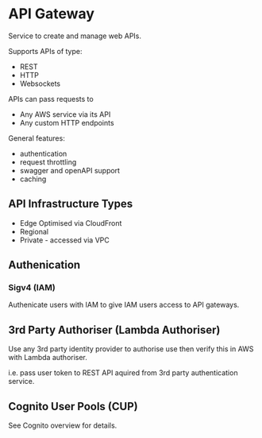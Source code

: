 # API Gateway

Service to create and manage web APIs.

Supports APIs of type:
- REST
- HTTP
- Websockets

APIs can pass requests to 
- Any AWS service via its API
- Any custom HTTP endpoints

General features:
- authentication
- request throttling
- swagger and openAPI support
- caching

## API Infrastructure Types

- Edge Optimised via CloudFront
- Regional
- Private - accessed via VPC

## Authenication

### Sigv4 (IAM)

Authenicate users with IAM to give IAM users access to API gateways.

## 3rd Party Authoriser (Lambda Authoriser)

Use any 3rd party identity provider to authorise use then verify this in AWS with Lambda authoriser.

i.e. pass user token to REST API aquired from 3rd party authentication service.

## Cognito User Pools (CUP)

See Cognito overview for details.